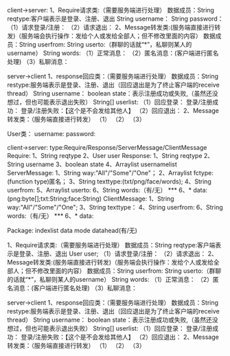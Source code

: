 client->server:
1、Require请求类:（需要服务端进行处理）
   数据成员：String reqtype:客户端表示是登录、注册、退出
            String username：
            String password：
   （1）请求登录/注册：
   （2）请求退出：
2、Message转发类:(服务端直接进行转发)（服务端会执行操作：发给个人或发给全部人；但不修改里面的内容）
   数据成员：String userfrom:
            String userto:（群聊的话就“*”，私聊则某人的username）
            String words:
（1）正常消息：
（2）匿名消息：(客户端进行匿名处理)
（3）私聊消息：

server->client
1、response回应类：（需要服务端进行处理）
   数据成员：String restype:服务端表示是登录、注册、退出（回应退出是为了终止客户端的receive thread）
               String username：
               boolean state：表示注册成功或失败,（虽然还没想过，但也可能表示退出失败）
               String[] userlist:
   （1）回应登录：
      登录/注册成功：
      登录/注册失败：【这个是不会发给其他人】
   （2）回应退出：
2、Message转发类：（服务端直接进行转发）
（1）
（2）
（3）


User类：
username:
password:


client->server:
type:Require/Response/ServerMessage/ClientMessage
    Require:
        1、String reqtype
        2、User user
    Response:
        1、String reqtype
        2、String username
        3、boolean state
        4、Arraylist<String> usernamelist
    ServerMessage:
        1、String way:"All"/"Some"/"One"；
        2、Arraylist<String> fctype:(function type)匿名；
        3、String texttype:(txt/png/face/words);
        4、String userfrom:
        5、Arraylist<String> userto:
        6、String words:（有/无）
     ***   6、* data:(png:byte[];txt:String;face:String)
    ClientMessage:
        1、String way:"All"/"Some"/"One";
        3、String texttype：
        4、String userfrom:
        6、String words:（有/无）
     ***    6、* data: 

Package:
    indexlist
    data
    mode
    datahead(有/无)


1、Require请求类:（需要服务端进行处理）
   数据成员：String reqtype:客户端表示是登录、注册、退出
            User user;
   （1）请求登录/注册：
   （2）请求退出：
2、Message转发类:(服务端直接进行转发)（服务端会执行操作：发给个人或发给全部人；但不修改里面的内容）
   数据成员：String userfrom:
            String userto:（群聊的话就“*”，私聊则某人的username）
            String words:
（1）正常消息：
（2）匿名消息：(客户端进行匿名处理)
（3）私聊消息：

server->client
1、response回应类：（需要服务端进行处理）
   数据成员：String restype:服务端表示是登录、注册、退出（回应退出是为了终止客户端的receive thread）
               String username：
               boolean state：表示注册成功或失败,（虽然还没想过，但也可能表示退出失败）
               String[] userlist:
   （1）回应登录：
      登录/注册成功：
      登录/注册失败：【这个是不会发给其他人】
   （2）回应退出：
2、Message转发类：（服务端直接进行转发）
（1）
（2）
（3）